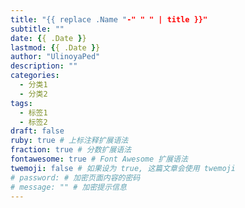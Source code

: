 ```yaml
---
title: "{{ replace .Name "-" " " | title }}"
subtitle: ""
date: {{ .Date }}
lastmod: {{ .Date }}
author: "UlinoyaPed"
description: ""
categories: 
  - 分类1
  - 分类2
tags: 
  - 标签1
  - 标签2
draft: false
ruby: true # 上标注释扩展语法
fraction: true # 分数扩展语法
fontawesome: true # Font Awesome 扩展语法
twemoji: false # 如果设为 true, 这篇文章会使用 twemoji
# password: # 加密页面内容的密码
# message: "" # 加密提示信息
---
```


#
